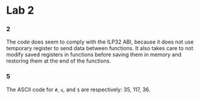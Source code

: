 # Lab 2

### 2

The code does seem to comply with the ILP32 ABI, because it does not use temporary register to send data between functions. It also takes care to not modify saved registers in functions before saving them in memory and restoring them at the end of the functions.

### 5

The ASCII code for `#`, `u`, and `$` are respectively: 35, 117, 36.
